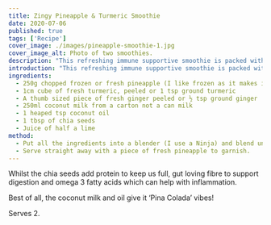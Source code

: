 ```yaml
---
title: Zingy Pineapple & Turmeric Smoothie
date: 2020-07-06
published: true
tags: ['Recipe']
cover_image: ./images/pineapple-smoothie-1.jpg
cover_image_alt: Photo of two smoothies.
description: "This refreshing immune supportive smoothie is packed with valuable nutrients. The pineapple, ginger and turmeric provide vitamin C and manganese crucial for brain health."
introduction: "This refreshing immune supportive smoothie is packed with valuable nutrients. The pineapple, ginger and turmeric provide vitamin C and manganese crucial for brain health."
ingredients:
  - 250g chopped frozen or fresh pineapple (I like frozen as it makes it lovely and cold)
  - 1cm cube of fresh turmeric, peeled or 1 tsp ground turmeric
  - A thumb sized piece of fresh ginger peeled or ½ tsp ground ginger
  - 250ml coconut milk from a carton not a can milk
  - 1 heaped tsp coconut oil
  - 1 tbsp of chia seeds
  - Juice of half a lime
method:
  - Put all the ingredients into a blender (I use a Ninja) and blend until smooth.
  - Serve straight away with a piece of fresh pineapple to garnish.
---
```

Whilst the chia seeds add protein to keep us full, gut loving fibre to support digestion and omega 3 fatty acids which can help with inflammation.

Best of all, the coconut milk and oil give it ‘Pina Colada’ vibes!

Serves 2.